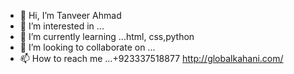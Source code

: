 - 👋 Hi, I’m Tanveer Ahmad
- 👀 I’m interested in ...
- 🌱 I’m currently learning ...html, css,python
- 💞️ I’m looking to collaborate on ...
- 📫 How to reach me ...+923337518877
http://globalkahani.com/

<!---
sahulatghar/sahulatghar is a ✨ special ✨ repository because its `README.md` (this file) appears on your GitHub profile.
You can click the Preview link to take a look at your changes.
--->
